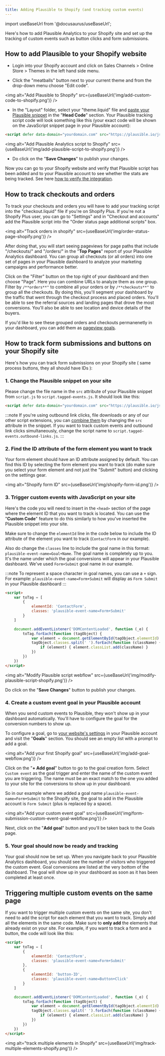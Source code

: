 ```yaml
---
title: Adding Plausible to Shopify (and tracking custom events)
---
```


import useBaseUrl from '@docusaurus/useBaseUrl';

Here's how to add Plausible Analytics to your Shopify site and set up the tracking of custom events such as button clicks and form submissions.

## How to add Plausible to your Shopify website 

* Login into your Shopify account and click on Sales Channels > Online Store > Themes in the left hand side menu.  

* Click the "meatballs" button next to your current theme and from the drop-down menu choose "Edit code". 

<img alt="Add Plausible to Shopify" src={useBaseUrl('img/add-custom-code-to-shopify.png')} />

* In the "Layout" folder, select your "theme.liquid" file and [paste your Plausible snippet](https://plausible.io/docs/plausible-script) in the "**Head Code**" section. Your Plausible tracking script code will look something like this (your exact code will be shown on the JavaScript snippet page in your Plausible account):

```html
<script defer data-domain="yourdomain.com" src="https://plausible.io/js/script.js"></script>
```

<img alt="Add Plausible Analytics script to Shopify" src={useBaseUrl('img/add-plausible-script-to-shopify.png')} />

* Do click on the "**Save Changes**" to publish your changes. 

Now you can go to your Shopify website and verify that Plausible script has been added and to your Plausible account to see whether the stats are being tracked. See here [how to verify the integration](troubleshoot-integration.md).

## How to track checkouts and orders

To track your checkouts and orders you will have to add your tracking script into the "checkout.liquid" file if you're on Shopify Plus. If you're not a Shopify Plus user, you can go to "Settings" and in "Checkout and accounts" add the Plausible script into the "Order status page additional scripts" box. 

<img alt="Track orders in shopify" src={useBaseUrl('img/order-status-page-shopify.png')} />

After doing that, you will start seeing pageviews for page paths that include "/checkouts/" and "/orders/" in the "**Top Pages**" report of your Plausible Analytics dashboard. You can group all checkouts (or all orders) into one set of pages in your Plausible dashboard to analyze your marketing campaigns and performance better.

Click on the "Filter" button on the top right of your dashboard and then choose "Page". Here you can combine URLs to analyze them as one group. Filter by `/**orders**"` to combine all your orders or by `/**checkouts**"` to group all the checkouts. By doing this, you'll segment your dashboard by the traffic that went through the checkout process and placed orders. You'll be able to see the referral sources and landing pages that drove the most conversions. You'll also be able to see location and device details of the buyers.

If you'd like to see these grouped orders and checkouts permanenetly in your dashboard, you can add them as [pageview goals](pageview-goals.md).

## How to track form submissions and buttons on your Shopify site

Here's how you can track form submissions on your Shopify site ( same process buttons, they all should have IDs ):

### 1. Change the Plausible snippet on your site

Please change the file name in the `src` attribute of your Plausible snippet from `script.js` to `script.tagged-events.js`. It should look like this:

```html
<script defer data-domain="yourdomain.com" src="https://plausible.io/js/script.tagged-events.js"></script>
```

:::note
If you're using outbound link clicks, file downloads or any of our other script extensions, you can [combine them](script-extensions.md#you-can-combine-extensions-according-to-your-needs) by changing the `src` attribute in the snippet. If you want to track custom events and outbound link clicks simultaneously, change the script name to `script.tagged-events.outbound-links.js`.
:::

### 2. Find the ID attribute of the form element you want to track

Your form element should have an ID attribute assigned by default. You can find this ID by selecting the form element you want to track (do make sure you select your form element and not just the "Submit" button) and clicking on the settings gear.


<img alt="Shopify form ID" src={useBaseUrl('img/shopify-form-id.png')} />

### 3. Trigger custom events with JavaScript on your site

Here's the code you will need to insert in the `<head>` section of the page where the element ID that you want to track is located. You can use the "**Custom Code**" feature to do this similarly to how you've inserted the Plausible snippet into your site.

Make sure to change the `elementId` line in the code below to include the ID attribute of the element you want to track (`ContactForm` in our example). 

Also do change the `classes` line to include the goal name in this format: `plausible-event-name=Goal+Name`. The goal name is completely up to you. It's the name under which the goal conversions will appear in your Plausible dashboard. We've used `Form+Submit` goal name in our example.

:::note
To represent a space character in goal names, you can use a `+` sign. For example: `plausible-event-name=Form+Submit` will display as `Form Submit` in your Plausible dashboard
:::

```html
<script>
    var toTag = [
        {
            elementId: 'ContactForm',
            classes: 'plausible-event-name=Form+Submit'
        }
    ]

    document.addEventListener('DOMContentLoaded', function (_e) {
        toTag.forEach(function (tagObject) {
            var element = document.getElementById(tagObject.elementId)
            tagObject.classes.split(' ').forEach(function (className) {
                if (element) { element.classList.add(className) }
            })
        })
    })
</script>
```

<img alt="Modify Plausible script webflow" src={useBaseUrl('img/modify-plausible-script-shopify.png')} />

Do click on the "**Save Changes**" button to publish your changes.

### 4. Create a custom event goal in your Plausible account

When you send custom events to Plausible, they won't show up in your dashboard automatically. You'll have to configure the goal for the conversion numbers to show up.

To configure a goal, go to [your website's settings](website-settings.md) in your Plausible account and visit the "**Goals**" section. You should see an empty list with a prompt to add a goal.

<img alt="Add your first Shopify goal" src={useBaseUrl('img/add-goal-webflow.png')} />

Click on the "**+ Add goal**" button to go to the goal creation form. Select `Custom event` as the goal trigger and enter the name of the custom event you are triggering. The name must be an exact match to the one you added to your site for the conversions to show up in your dashboard.

So in our example where we added a goal name `plausible-event-name=Form+Submit` to the Shopify site, the goal to add in the Plausible account is `Form Submit` (plus is replaced by a space).

<img alt="Add your custom event goal" src={useBaseUrl('img/form-submission-custom-event-goal-webflow.png')} />

Next, click on the "**Add goal**" button and you'll be taken back to the Goals page. 

### 5. Your goal should now be ready and tracking

Your goal should now be set up. When you navigate back to your Plausible Analytics dashboard, you should see the number of visitors who triggered the custom event. Goal conversions are listed at the very bottom of the dashboard. The goal will show up in your dashboard as soon as it has been completed at least once.

## Triggering multiple custom events on the same page

If you want to trigger multiple custom events on the same site, you don't need to add the script for each element that you want to track. Simply add all the elements in the same code. Make sure to **only add** the elements that already exist on your site. For example, if you want to track a form and a button, the code will look like this:

```html
<script>
    var toTag = [
        {
            elementId: 'ContactForm',
            classes: 'plausible-event-name=Form+Submit'
        },
		{
      		elementId: 'button-ID',
            classes: 'plausible-event-name=Button+Click'   
   		}
    ]

    document.addEventListener('DOMContentLoaded', function (_e) {
        toTag.forEach(function (tagObject) {
            var element = document.getElementById(tagObject.elementId)
            tagObject.classes.split(' ').forEach(function (className) {
                if (element) { element.classList.add(className) }
            })
        })
    })
</script>
```

<img alt="track multiple elements in Shopify" src={useBaseUrl('img/track-multiple-elements-shopify.png')} />
